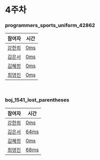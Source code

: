 # 4주차  
### programmers_sports_uniform_42862
|참여자|시간|
|---|---|
|[강한희](https://github.com/kanghanhee)|[0ms](https://github.com/youngjinc/algorithm_study/blob/main/week4/hanhee/programmers_sports_uniform_42862.cpp)|
|[김은서](https://github.com/eunseo2)|[0ms]()|
|[김혜정](https://github.com/hyejungg)|[0ms](https://github.com/youngjinc/algorithm_study/blob/main/week4/hyejung/programmers_sports_uniform_42862.cpp)|  
|[최영진](https://github.com/youngjinc)|[0ms](https://github.com/youngjinc/algorithm_study/blob/main/week4/youngjin/programmers_sports_uniform_42862.py)|
 
<br>

### boj_1541_lost_parentheses
|참여자|시간|
|---|---|
|[강한희](https://github.com/kanghanhee)|[0ms](https://github.com/youngjinc/algorithm_study/blob/main/week4/hanhee/boj_1541_lost_parentheses.cpp)|
|[김은서](https://github.com/eunseo2)|[64ms](https://github.com/youngjinc/algorithm_study/blob/main/week4/eunseo/boj_1541.py)|
|[김혜정](https://github.com/hyejungg)|[0ms](https://github.com/youngjinc/algorithm_study/blob/main/week4/hyejung/boj_1541_lost_parentheses.cpp)|  
|[최영진](https://github.com/youngjinc)|[68ms](https://github.com/youngjinc/algorithm_study/blob/main/week4/youngjin/boj_1541_lost_parentheses.py)|
